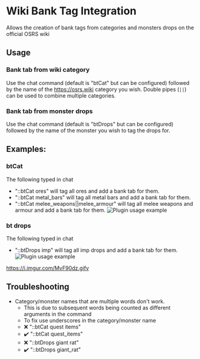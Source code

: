 
# Wiki Bank Tag Integration
Allows the creation of bank tags from categories and monsters drops on the official OSRS wiki

## Usage

### Bank tab from wiki category
Use the chat command (default is "btCat" but can be configured) followed by the name of the https://osrs.wiki category you wish. Double pipes (`||`) can be used to combine multiple categories.

### Bank tab from monster drops
Use the chat command (default is "btDrops" but can be configured) followed by the name of the monster you wish to tag the drops for.

## Examples:

### btCat
The following typed in chat

* "::btCat ores" will tag all ores and add a bank tab for them.
* "::btCat metal_bars" will tag all metal bars and add a bank tab for them.
* "::btCat melee_weapons||melee_armour" will tag all melee weapons and armour and add a bank tab for them.
![Plugin usage example](https://i.imgur.com/oFGGAAC.gif)

### bt drops
The following typed in chat

* "::btDrops imp" will tag all imp drops and add a bank tab for them.
![Plugin usage example](https://i.imgur.com/MvF90dz.gif)

https://i.imgur.com/MvF90dz.gifv
## Troubleshooting
* Category/monster names that are multiple words don't work.
	* This is due to subsequent words being counted as different arguments in the command
	* To fix use underscores in the category/monster name
	* :x: "::btCat quest items"
	* :heavy_check_mark: "::btCat quest_items"
	* :x: "::btDrops giant rat"
    * :heavy_check_mark: "::btDrops giant_rat"
